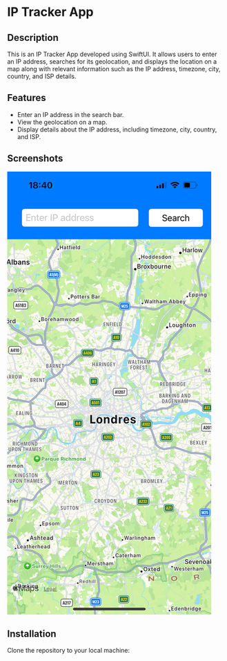 # IP Tracker App

## Description
This is an IP Tracker App developed using SwiftUI. It allows users to enter an IP address, searches for its geolocation, and displays the location on a map along with relevant information such as the IP address, timezone, city, country, and ISP details.

## Features
- Enter an IP address in the search bar.
- View the geolocation on a map.
- Display details about the IP address, including timezone, city, country, and ISP.
  
## Screenshots
![Screenshot of the theme](tracker.jpg)

## Installation
Clone the repository to your local machine:
